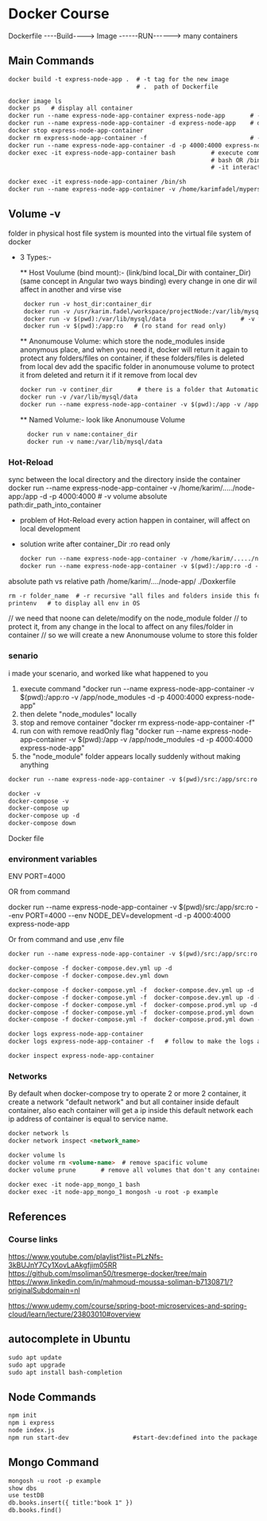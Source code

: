 # Docker Course

Dockerfile ----Build---->  Image  ------RUN------> many containers

## Main Commands

```markdown
docker build -t express-node-app .  # -t tag for the new image
                                    # .  path of Dockerfile

docker image ls
docker ps   # display all container
docker run --name express-node-app-container express-node-app       # --name give name for the new container
docker run --name express-node-app-container -d express-node-app    # detatched to avoid open the terminal/logs of container after the command
docker stop express-node-app-container
docker rm express-node-app-container -f                             # -f force
docker run --name express-node-app-container -d -p 4000:4000 express-node-app   # -p 4000:4000 (current machine port: container port)
docker exec -it express-node-app-container bash          # execute command inside container
                                                         # bash OR /bin/sh is the command that we need to run inside the cpntainer
                                                         # -it interactive terminal  (to give us a terminal on this container )

docker exec -it express-node-app-container /bin/sh
docker run --name express-node-app-container -v /home/karimfadel/mypersonaldata/MyWork/workspaces/Learning/docker/node-app:/app -d -p 4000:4000 express-node-app
```

## Volume -v

 folder in physical host file system is mounted into the virtual file system of docker

* 3 Types:-

  ** Host Voulume (bind mount):-
  (link/bind local_Dir with container_Dir) (same concept in Angular two ways binding)
  every change in one dir wil affect in another and virse vise

  ```markdown
   docker run -v host_dir:container_dir
   docker run -v /usr/karim.fadel/workspace/projectNode:/var/lib/mysql/data
   docker run -v $(pwd):/var/lib/mysql/data                     # -v %cd%:/app     for windows
   docker run -v $(pwd):/app:ro   # (ro stand for read only)
   ```

  ** Anonumouse Volume:
    which store the node_modules inside anonymous place, and when you need it, docker will return it again
    to protect any folders/files on container, if these folders/files is deleted from local dev
    add the spacific folder in anonumouse volume to protect it from deleted and return it if it remove from local dev

    ```markdown
   docker run -v continer_dir       # there is a folder that Automatically created by docker "/var/lib/docker/volumes/randome-hash/_data"
   docker run -v /var/lib/mysql/data
   docker run --name express-node-app-container -v $(pwd):/app -v /app/node_modules -d -p 4000:4000 express-node-app

    ```

  ** Named Volume:-
   look like Anonumouse Volume

  ```markdown
    docker run v name:container_dir
    docker run -v name:/var/lib/mysql/data
  ```

### Hot-Reload

 sync between the local directory and the directory inside the container
docker run --name express-node-app-container -v /home/karim/...../node-app:/app -d -p 4000:4000     # -v  volume absolute path:dir_path_into_container

* problem of Hot-Reload
  every action happen in container, will affect on local development
* solution
  write after container_Dir :ro  read only

  ```markdown
  docker run --name express-node-app-container -v /home/karim/...../node-app:/app:ro -d -p 4000:4000
  docker run --name express-node-app-container -v $(pwd):/app:ro -d -p 4000:4000 express-node-app
  ```

absolute path                vs       relative path
/home/karim/..../node-app/         ./Doxkerfile

```markdown
rm -r folder_name  # -r recursive "all files and folders inside this folder"
printenv   # to display all env in OS
```

   // we need that noone can delete/modify on the node_module folder
   // to protect it, from any change in the local to affect on any files/folder in container
   // so we will create a new Anonumouse volume to store this folder

### senario

i made your scenario, and worked like what happened to you

1. execute command "docker run --name express-node-app-container -v $(pwd):/app:ro -v /app/node_modules -d -p 4000:4000 express-node-app"
2. then delete "node_modules" locally
3. stop and remove container "docker rm express-node-app-container -f"
4. run con with remove readOnly flag "docker run --name express-node-app-container -v $(pwd):/app -v /app/node_modules -d -p 4000:4000 express-node-app"
5. the "node_module" folder appears locally suddenly without making anything

```markdown
docker run --name express-node-app-container -v $(pwd)/src:/app/src:ro -v /app/node_modules -d -p 4000:4000 express-node-app

docker -v
docker-compose -v
docker-compose up
docker-compose up -d
docker-compose down
```

Docker file

### environment variables

ENV PORT=4000

OR from command

docker run --name express-node-app-container -v $(pwd)/src:/app/src:ro --env PORT=4000 --env NODE_DEV=development -d -p 4000:4000 express-node-app

Or from command and use ,env file

```markdown
docker run --name express-node-app-container -v $(pwd)/src:/app/src:ro --env-file ./.env  -d -p 4000:4000 express-node-app

docker-compose -f docker-compose.dev.yml up -d
docker-compose -f docker-compose.dev.yml down

docker-compose -f docker-compose.yml -f  docker-compose.dev.yml up -d
docker-compose -f docker-compose.yml -f  docker-compose.dev.yml up -d --build  # to force re-build the image before run the container  
docker-compose -f docker-compose.yml -f  docker-compose.prod.yml up -d --build
docker-compose -f docker-compose.yml -f  docker-compose.prod.yml down  
docker-compose -f docker-compose.yml -f  docker-compose.prod.yml down -v # (-v) will remove all volumes with all container

docker logs express-node-app-container
docker logs express-node-app-container -f   # follow to make the logs auto-update

docker inspect express-node-app-container
```

### Networks

By default when docker-compose try to operate 2 or more 2 container, it create a network "default network"
  and but all container inside default container,
  also each container will get a ip inside this default network
  each ip address of container is equal to service name.

```markdown
docker network ls
docker network inspect <network_name>

docker volume ls
docker volume rm <volume-name>  # remove spacific volume
docker volume prune       # remove all volumes that don't any containers use these

docker exec -it node-app_mongo_1 bash
docker exec -it node-app_mongo_1 mongosh -u root -p example
```

## References

### Course links

<https://www.youtube.com/playlist?list=PLzNfs-3kBUJnY7Cy1XovLaAkgfjim05RR>
<https://github.com/msoliman50/tresmerge-docker/tree/main>
<https://www.linkedin.com/in/mahmoud-moussa-soliman-b7130871/?originalSubdomain=nl>

<https://www.udemy.com/course/spring-boot-microservices-and-spring-cloud/learn/lecture/23803010#overview>

## autocomplete in Ubuntu

```markdown
sudo apt update
sudo apt upgrade
sudo apt install bash-completion
```

## Node Commands

```markdown
npm init
npm i express
node index.js
npm run start-dev                  #start-dev:defined into the package.json file
```

## Mongo Command

```markdown
mongosh -u root -p example
show dbs
use testDB
db.books.insert({ title:"book 1" })
db.books.find()
```
